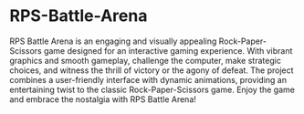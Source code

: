 # RPS-Battle-Arena
RPS Battle Arena is an engaging and visually appealing Rock-Paper-Scissors game designed for an interactive gaming experience. With vibrant graphics and smooth gameplay, challenge the computer, make strategic choices, and witness the thrill of victory or the agony of defeat. The project combines a user-friendly interface with dynamic animations, providing an entertaining twist to the classic Rock-Paper-Scissors game. Enjoy the game and embrace the nostalgia with RPS Battle Arena!
